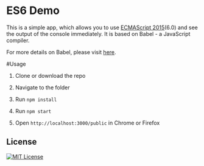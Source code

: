 # ES6 Demo
This is a simple app, which allows you to use [ECMAScript 2015](http://www.ecma-international.org/ecma-262/6.0/index.html)(6.0) and see the output of the console immediately. It is based on Babel - a JavaScript compiler.

For more details on Babel, please visit [here](https://babeljs.io/).

#Usage
1. Clone or download the repo

2. Navigate to the folder

3. Run `npm install`

4. Run `npm start`

5. Open `http://localhost:3000/public` in Chrome or Firefox

License
------

[![MIT License](https://img.shields.io/github/license/kishmiryan-karlen/ES6-DEMO.svg)](https://github.com/kishmiryan-karlen/ES6-Demo/blob/master/LICENSE)
